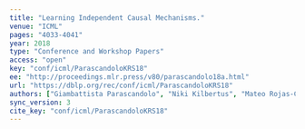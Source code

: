 ```yaml
---
title: "Learning Independent Causal Mechanisms."
venue: "ICML"
pages: "4033-4041"
year: 2018
type: "Conference and Workshop Papers"
access: "open"
key: "conf/icml/ParascandoloKRS18"
ee: "http://proceedings.mlr.press/v80/parascandolo18a.html"
url: "https://dblp.org/rec/conf/icml/ParascandoloKRS18"
authors: ["Giambattista Parascandolo", "Niki Kilbertus", "Mateo Rojas-Carulla", "Bernhard Sch\u00f6lkopf"]
sync_version: 3
cite_key: "conf/icml/ParascandoloKRS18"
---
```

